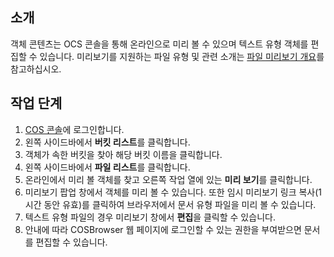 
## 소개

객체 콘텐츠는 OCS 콘솔을 통해 온라인으로 미리 볼 수 있으며 텍스트 유형 객체를 편집할 수 있습니다. 미리보기를 지원하는 파일 유형 및 관련 소개는 [파일 미리보기 개요](https://intl.cloud.tencent.com/document/product/436/49159)를 참고하십시오.


## 작업 단계

1. [COS 콘솔](https://console.cloud.tencent.com/cos5)에 로그인합니다.
2. 왼쪽 사이드바에서 **버킷 리스트**를 클릭합니다.
3. 객체가 속한 버킷을 찾아 해당 버킷 이름을 클릭합니다.
4. 왼쪽 사이드바에서 **파일 리스트**를 클릭합니다.
5. 온라인에서 미리 볼 객체를 찾고 오른쪽 작업 열에 있는 **미리 보기**를 클릭합니다.
6. 미리보기 팝업 창에서 객체를 미리 볼 수 있습니다.
또한 임시 미리보기 링크 복사(1시간 동안 유효)를 클릭하여 브라우저에서 문서 유형 파일을 미리 볼 수 있습니다.
7. 텍스트 유형 파일의 경우 미리보기 창에서 **편집**을 클릭할 수 있습니다.
8. 안내에 따라 COSBrowser 웹 페이지에 로그인할 수 있는 권한을 부여받으면 문서를 편집할 수 있습니다.

